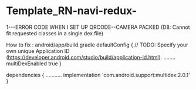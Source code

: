 # Template_RN-navi-redux-

 1---ERROR CODE WHEN I SET UP QRCODE--CAMERA PACKED 
(D8: Cannot fit requested classes in a single dex file)

How to fix : android/app/build.gradle
defaultConfig {
        // TODO: Specify your own unique Application ID (https://developer.android.com/studio/build/application-id.html).
        ........
        multiDexEnabled true
    }


dependencies {
    ...........
    implementation 'com.android.support:multidex:2.0.1'
}
